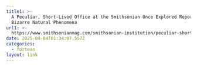 ```yaml
---
title1: >-
  A Peculiar, Short-Lived Office at the Smithsonian Once Explored Reports of
  Bizarre Natural Phenomena
url1: >-
  https://www.smithsonianmag.com/smithsonian-institution/peculiar-short-lived-office-smithsonian-once-explored-reports-bizarre-natural-phenomena-180986242/
date: 2025-04-04T01:34:07.557Z
categories:
  - fortean
layout: link
---
```



